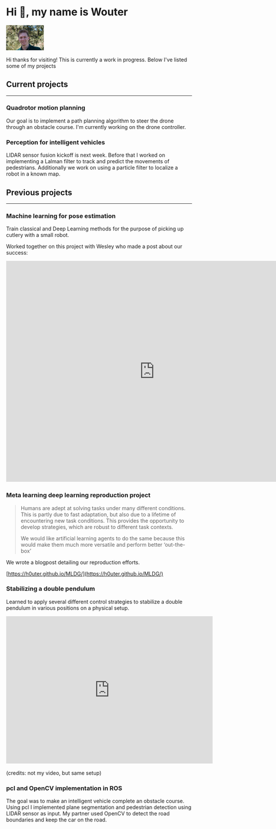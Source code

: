 
# Hi 👋, my name is Wouter

<img src="img/smile-min.jpg" alt="ski" style="zoom:10%;" />

Hi thanks for visiting! This is currently a work in progress. Below I've listed some of my projects

## Current projects 

---

### Quadrotor motion planning

Our goal is to implement a path planning algorithm to steer the drone through an obstacle course. I'm currently working on the drone controller.



### Perception for intelligent vehicles

LIDAR sensor fusion kickoff is next week. Before that I worked on implementing a Lalman filter to track and predict the movements of pedestrians. Additionally we work on using a particle filter to localize a robot in a known map.



## Previous projects 

---

### Machine learning for pose estimation
Train classical and Deep Learning methods for the purpose of picking up cutlery with a small robot.

Worked together on this project with Wesley who made a post about our success:

<iframe src="https://www.linkedin.com/embed/feed/update/urn:li:share:6737753292039872512" height="600" width="804" frameborder="0" allowfullscreen="" title="Embedded post"></iframe>





### Meta learning deep learning reproduction project

> Humans are adept at solving tasks under many different conditions. This is partly due to fast adaptation, but also due to a lifetime of encountering new task conditions. This provides the opportunity to develop strategies, which are robust to different task contexts.
>
> We would like artificial learning agents to do the same because this would make them much more versatile and perform better ‘out-the-box’

We wrote a blogpost detailing our reproduction efforts.

[https://h0uter.github.io/MLDG/](https://h0uter.github.io/MLDG/)



### Stabilizing a double pendulum 

 Learned to apply several different control strategies to stabilize a double  pendulum in various positions on a physical setup.

<iframe width="560" height="400" src="https://www.youtube.com/embed/qcokfeDFilA" frameborder="0" allow="accelerometer; autoplay; clipboard-write; encrypted-media; gyroscope; picture-in-picture" allowfullscreen></iframe>

(credits: not my video, but same setup)



### pcl and OpenCV implementation in ROS

The goal was to make an intelligent vehicle complete an obstacle course. Using pcl I implemented plane segmentation and pedestrian detection using LIDAR sensor as input. My partner used OpenCV to detect the road boundaries and keep the car on the road.



